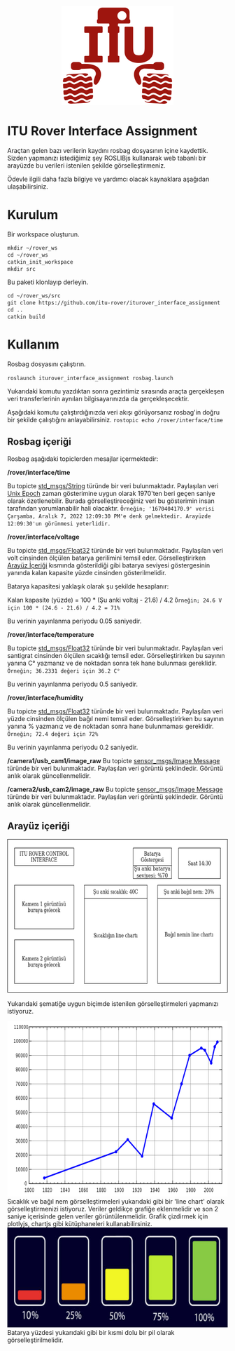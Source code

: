 <div align="center">
<img src="media/iturover.png" width="256" height="225" />
</div>

# ITU Rover Interface Assignment
Araçtan gelen bazı verilerin kaydını rosbag dosyasının içine kaydettik. Sizden yapmanızı istediğimiz şey ROSLIBjs kullanarak web tabanlı bir arayüzde bu verileri istenilen şekilde görselleştirmeniz.

Ödevle ilgili daha fazla bilgiye ve yardımcı olacak kaynaklara aşağıdan ulaşabilirsiniz.

# Kurulum

Bir workspace oluşturun.

```
mkdir ~/rover_ws
cd ~/rover_ws
catkin_init_workspace
mkdir src
```

Bu paketi klonlayıp derleyin.

```
cd ~/rover_ws/src
git clone https://github.com/itu-rover/iturover_interface_assignment
cd ..
catkin build
```

# Kullanım

Rosbag dosyasını çalıştırın.

`
roslaunch iturover_interface_assignment rosbag.launch
`

Yukarıdaki komutu yazdıktan sonra gezintimiz sırasında araçta gerçekleşen veri transferlerinin aynıları bilgisayarınızda da gerçekleşecektir.

Aşağıdaki komutu çalıştırdığınızda veri akışı görüyorsanız rosbag'in doğru bir şekilde çalıştığını anlayabilirsiniz.
`
rostopic echo /rover/interface/time
`

## Rosbag içeriği
Rosbag aşağıdaki topiclerden mesajlar içermektedir:

**/rover/interface/time**

Bu topicte [std_msgs/String](http://docs.ros.org/en/lunar/api/std_msgs/html/msg/String.html) türünde bir veri bulunmaktadır. Paylaşılan veri [Unix Epoch](https://en.wikipedia.org/wiki/Unix_time) zaman gösterimine uygun olarak 1970'ten beri geçen saniye olarak özetlenebilir. Burada görselleştireceğiniz veri bu gösterimin insan tarafından yorumlanabilir hali olacaktır.
`Örneğin; '1670404170.9' verisi Çarşamba, Aralık 7, 2022 12:09:30 PM'e denk gelmektedir. Arayüzde 12:09:30'un görünmesi yeterlidir.`

**/rover/interface/voltage**

Bu topicte [std_msgs/Float32](http://docs.ros.org/en/lunar/api/std_msgs/html/msg/Float32.html) türünde bir veri bulunmaktadır. Paylaşılan veri volt cinsinden ölçülen batarya gerilimini temsil eder. Görselleştirirken [Arayüz İçeriği](#arayüz-içeriği) kısmında gösterildiği gibi batarya seviyesi göstergesinin yanında kalan kapasite yüzde cinsinden gösterilmelidir.

Batarya kapasitesi yaklaşık olarak şu şekilde hesaplanır:

Kalan kapasite (yüzde) = 100 * (Şu anki voltaj - 21.6) / 4.2
`Örneğin; 24.6 V için 100 * (24.6 - 21.6) / 4.2 = 71%`

Bu verinin yayınlanma periyodu 0.05 saniyedir.

**/rover/interface/temperature**

Bu topicte [std_msgs/Float32](http://docs.ros.org/en/lunar/api/std_msgs/html/msg/Float32.html) türünde bir veri bulunmaktadır. Paylaşılan veri santigrat cinsinden ölçülen sıcaklığı temsil eder. Görselleştirirken bu sayının yanına C° yazmanız ve de noktadan sonra tek hane bulunması gereklidir.
`Örneğin; 36.2331 değeri için 36.2 C°`

Bu verinin yayınlanma periyodu 0.5 saniyedir.

**/rover/interface/humidity**

Bu topicte [std_msgs/Float32](http://docs.ros.org/en/lunar/api/std_msgs/html/msg/Float32.html) türünde bir veri bulunmaktadır. Paylaşılan veri yüzde cinsinden ölçülen bağıl nemi temsil eder. Görselleştirirken bu sayının yanına % yazmanız ve de noktadan sonra hane bulunmaması gereklidir.
`Örneğin; 72.4 değeri için 72%`

Bu verinin yayınlanma periyodu 0.2 saniyedir.

**/camera1/usb_cam1/image_raw**
Bu topicte [sensor_msgs/Image Message](http://docs.ros.org/en/noetic/api/sensor_msgs/html/msg/Image.html) türünde bir veri bulunmaktadır. Paylaşılan veri görüntü şeklindedir. Görüntü anlık olarak güncellenmelidir.

**/camera2/usb_cam2/image_raw**
Bu topicte [sensor_msgs/Image Message](http://docs.ros.org/en/noetic/api/sensor_msgs/html/msg/Image.html) türünde bir veri bulunmaktadır. Paylaşılan veri görüntü şeklindedir. Görüntü anlık olarak güncellenmelidir.

## Arayüz içeriği
<div align="center">
<img src="media/scheme.png" width="650" height="350" />
</div>

Yukarıdaki şematiğe uygun biçimde istenilen görselleştirmeleri yapmanızı istiyoruz.

<div align="center">
<img src="media/line.png" width="640" height="400" />
</div>
Sıcaklık ve bağıl nem görselleştirmeleri yukarıdaki gibi bir 'line chart' olarak görselleştirmenizi istiyoruz. Veriler geldikçe grafiğe eklenmelidir ve son 2 saniye içerisinde gelen veriler görüntülenmelidir. Grafik çizdirmek için plotlyjs, chartjs gibi kütüphaneleri kullanabilirsiniz.

<div align="center">
<img src="media/battery.png" width="655" height="228" />
</div>
Batarya yüzdesi yukarıdaki gibi bir kısmi dolu bir pil olarak görselleştirilmelidir.